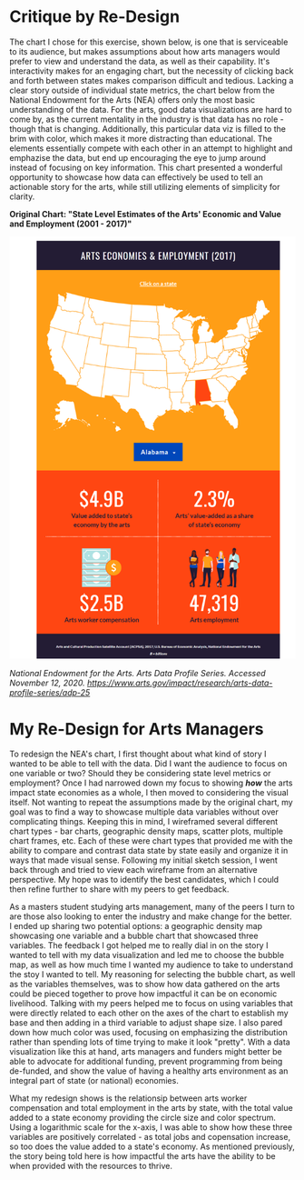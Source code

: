# Critique by Re-Design

The chart I chose for this exercise, shown below, is one that is serviceable to its audience, but makes assumptions about how arts managers would prefer to view and understand the data, as well as their capability. It's interactivity makes for an engaging chart, but the necessity of clicking back and forth between states makes comparison difficult and tedious. Lacking a clear story outside of individual state metrics, the chart below from the National Endowment for the Arts (NEA) offers only the most basic understanding of the data. For the arts, good data visualizations are hard to come by, as the current mentality in the industry is that data has no role - though that is changing. Additionally, this particular data viz is filled to the brim with color, which makes it more distracting than educational. The elements essentially compete with each other in an attempt to highlight and emphazise the data, but end up encouraging the eye to jump around instead of focusing on key information. This chart presented a wonderful opportunity to showcase how data can effectively be used to tell an actionable story for the arts, while still utilizing elements of simplicity for clarity.

**Original Chart: "State Level Estimates of the Arts' Economic and Value and Employment (2001 - 2017)"**

<img src="NEAArtsImpactStateEconomies.png">

*National Endowment for the Arts. Arts Data Profile Series. Accessed November 12, 2020. https://www.arts.gov/impact/research/arts-data-profile-series/adp-25*

# My Re-Design for Arts Managers

To redesign the NEA's chart, I first thought about what kind of story I wanted to be able to tell with the data. Did I want the audience to focus on one variable or two? Should they be considering state level metrics or employment? Once I had narrowed down my focus to showing ***how*** the arts impact state economies as a whole, I then moved to considering the visual itself. Not wanting to repeat the assumptions made by the original chart, my goal was to find a way to showcase multiple data variables without over complicating things. Keeping this in mind, I wireframed several different chart types - bar charts, geographic density maps, scatter plots, multiple chart frames, etc. Each of these were chart types that provided me with the ability to compare and contrast data state by state easily and organize it in ways that made visual sense. Following my initial sketch session, I went back through and tried to view each wireframe from an alternative perspective. My hope was to identify the best candidates, which I could then refine further to share with my peers to get feedback. 

As a masters student studying arts management, many of the peers I turn to are those also looking to enter the industry and make change for the better. I ended up sharing two potential options: a geographic density map showcasing one variable and a bubble chart that showcased three variables. The feedback I got helped me to really dial in on the story I wanted to tell with my data visualization and led me to choose the bubble map, as well as how much time I wanted my audience to take to understand the stoy I wanted to tell. My reasoning for selecting the bubble chart, as well as the variables themselves, was to show how data gathered on the arts could be pieced together to prove how impactful it can be on economic livelihood. Talking with my peers helped me to focus on using variables that were directly related to each other on the axes of the chart to establish my base and then adding in a third variable to adjust shape size. I also pared down how much color was used, focusing on emphasizing the distribution rather than spending lots of time trying to make it look "pretty". With a data visualization like this at hand, arts managers and funders might better be able to advocate for additional funding, prevent programming from being de-funded, and show the value of having a healthy arts environment as an integral part of state (or national) economies.

What my redesign shows is the relationsip between arts worker compensation and total employment in the arts by state, with the total value added to a state economy providing the circle size and color spectrum. Using a logarithmic scale for the x-axis, I was able to show how these three variables are positively correlated - as total jobs and copensation increase, so too does the value added to a state's economy. As mentioned previously, the story being told here is how impactful the arts have the ability to be when provided with the resources to thrive. 

<div class="flourish-embed" data-src="story/643982"><script src="https://public.flourish.studio/resources/embed.js"></script></div>
